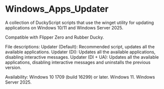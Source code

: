 # Windows_Apps_Updater

A collection of DuckyScript scripts that use the winget utility for updating applications on Windows 10/11 and Windows Server 2025.

Compatible with Flipper Zero and Rubber Ducky.

File descriptions:
Updater (Default): Recommended script, updates all the available applications.
Updater (DI): Updates all the available applications, disabling interactive messages.
Updater (DI + UA): Updates all the available applications, disabling interactive messages and uninstalls the previous version.

Availability:
Windows 10 1709 (build 16299) or later.
Windows 11.
Windows Server 2025.
